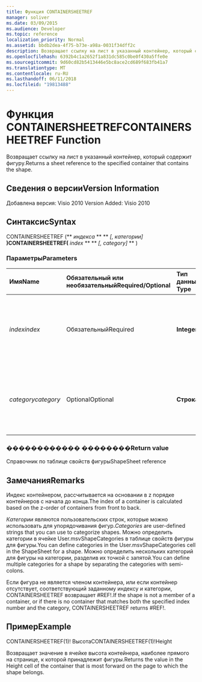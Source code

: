 ```yaml
---
title: Функция CONTAINERSHEETREF
manager: soliver
ms.date: 03/09/2015
ms.audience: Developer
ms.topic: reference
localization_priority: Normal
ms.assetid: bbdb2dea-4f75-b73e-a98a-0031f34dff2c
description: Возвращает ссылку на лист в указанный контейнер, который содержит фигуру.
ms.openlocfilehash: 6392b4c1a2652f1a831dc585c0be0f430a5ffe0e
ms.sourcegitcommit: 9d60cd82b5413446e5bc8ace2cd689f683fb41a7
ms.translationtype: MT
ms.contentlocale: ru-RU
ms.lasthandoff: 06/11/2018
ms.locfileid: "19813488"
---
```

# <a name="containersheetref-function"></a><span data-ttu-id="96662-103">Функция CONTAINERSHEETREF</span><span class="sxs-lookup"><span data-stu-id="96662-103">CONTAINERSHEETREF Function</span></span>

<span data-ttu-id="96662-104">Возвращает ссылку на лист в указанный контейнер, который содержит фигуру.</span><span class="sxs-lookup"><span data-stu-id="96662-104">Returns a sheet reference to the specified container that contains the shape.</span></span>
  
## <a name="version-information"></a><span data-ttu-id="96662-105">Сведения о версии</span><span class="sxs-lookup"><span data-stu-id="96662-105">Version Information</span></span>

<span data-ttu-id="96662-106">Добавлена версия: Visio 2010
</span><span class="sxs-lookup"><span data-stu-id="96662-106">Version Added: Visio 2010</span></span> 
  
## <a name="syntax"></a><span data-ttu-id="96662-107">Синтаксис</span><span class="sxs-lookup"><span data-stu-id="96662-107">Syntax</span></span>

<span data-ttu-id="96662-108">CONTAINERSHEETREF (** *индекса* ** ** *[, категории]* **)</span><span class="sxs-lookup"><span data-stu-id="96662-108">CONTAINERSHEETREF(** *index* ** ** *[, category]* ** )</span></span> 
  
### <a name="parameters"></a><span data-ttu-id="96662-109">Параметры</span><span class="sxs-lookup"><span data-stu-id="96662-109">Parameters</span></span>

|<span data-ttu-id="96662-110">**Имя**</span><span class="sxs-lookup"><span data-stu-id="96662-110">**Name**</span></span>|<span data-ttu-id="96662-111">**Обязательный или необязательный**</span><span class="sxs-lookup"><span data-stu-id="96662-111">**Required/Optional**</span></span>|<span data-ttu-id="96662-112">**Тип данных**</span><span class="sxs-lookup"><span data-stu-id="96662-112">**Data Type**</span></span>|<span data-ttu-id="96662-113">**Описание**</span><span class="sxs-lookup"><span data-stu-id="96662-113">**Description**</span></span>|
|:-----|:-----|:-----|:-----|
| <span data-ttu-id="96662-114">_index_</span><span class="sxs-lookup"><span data-stu-id="96662-114">_index_</span></span> <br/> |<span data-ttu-id="96662-115">Обязательный</span><span class="sxs-lookup"><span data-stu-id="96662-115">Required</span></span>  <br/> |<span data-ttu-id="96662-116">**Integer**</span><span class="sxs-lookup"><span data-stu-id="96662-116">**Integer**</span></span> <br/> |<span data-ttu-id="96662-117">Индекс контейнер, основанный на 1.</span><span class="sxs-lookup"><span data-stu-id="96662-117">The 1-based index of the container.</span></span> <span data-ttu-id="96662-118">Для получения дополнительных сведений см.</span><span class="sxs-lookup"><span data-stu-id="96662-118">See Remarks for more information.</span></span>  <br/> |
| <span data-ttu-id="96662-119">_category_</span><span class="sxs-lookup"><span data-stu-id="96662-119">_category_</span></span> <br/> |<span data-ttu-id="96662-120">Optional</span><span class="sxs-lookup"><span data-stu-id="96662-120">Optional</span></span>  <br/> |<span data-ttu-id="96662-121">**Строка**</span><span class="sxs-lookup"><span data-stu-id="96662-121">**String**</span></span> <br/> |<span data-ttu-id="96662-122">Категория контейнера.</span><span class="sxs-lookup"><span data-stu-id="96662-122">The category of the container.</span></span> <span data-ttu-id="96662-123">Для получения дополнительных сведений см.</span><span class="sxs-lookup"><span data-stu-id="96662-123">See Remarks for more information.</span></span>  <br/> |
   
### <a name="return-value"></a><span data-ttu-id="96662-124">������������ ��������</span><span class="sxs-lookup"><span data-stu-id="96662-124">Return value</span></span>

<span data-ttu-id="96662-125">Справочник по таблице свойств фигуры</span><span class="sxs-lookup"><span data-stu-id="96662-125">ShapeSheet reference</span></span>
  
## <a name="remarks"></a><span data-ttu-id="96662-126">Замечания</span><span class="sxs-lookup"><span data-stu-id="96662-126">Remarks</span></span>

<span data-ttu-id="96662-127">Индекс контейнером, рассчитывается на основании в z порядке контейнеров с начала до конца.</span><span class="sxs-lookup"><span data-stu-id="96662-127">The index of a container is calculated based on the z-order of containers from front to back.</span></span>
  
 <span data-ttu-id="96662-128">*Категории* являются пользовательских строк, которые можно использовать для упорядочивания фигур.</span><span class="sxs-lookup"><span data-stu-id="96662-128">*Categories*  are user-defined strings that you can use to categorize shapes.</span></span> <span data-ttu-id="96662-129">Можно определить категории в ячейке User.msvShapeCategories в таблице свойств фигуры для фигуры.</span><span class="sxs-lookup"><span data-stu-id="96662-129">You can define categories in the User.msvShapeCategories cell in the ShapeSheet for a shape.</span></span> <span data-ttu-id="96662-130">Можно определить нескольких категорий для фигуры на категории, разделив их точкой с запятой.</span><span class="sxs-lookup"><span data-stu-id="96662-130">You can define multiple categories for a shape by separating the categories with semi-colons.</span></span> 
  
<span data-ttu-id="96662-131">Если фигура не является членом контейнера, или если контейнер отсутствует, соответствующий заданному индексу и категории, CONTAINERSHEETREF возвращает #REF!.</span><span class="sxs-lookup"><span data-stu-id="96662-131">If the shape is not a member of a container, or if there is no container that matches both the specified index number and the category, CONTAINERSHEETREF returns #REF!.</span></span>
  
## <a name="example"></a><span data-ttu-id="96662-132">Пример</span><span class="sxs-lookup"><span data-stu-id="96662-132">Example</span></span>

<span data-ttu-id="96662-133">CONTAINERSHEETREF(1)! Высота</span><span class="sxs-lookup"><span data-stu-id="96662-133">CONTAINERSHEETREF(1)!Height</span></span> 
  
<span data-ttu-id="96662-134">Возвращает значение в ячейке высота контейнера, наиболее прямого на странице, к которой принадлежит фигуры.</span><span class="sxs-lookup"><span data-stu-id="96662-134">Returns the value in the Height cell of the container that is most forward on the page to which the shape belongs.</span></span> 
  

